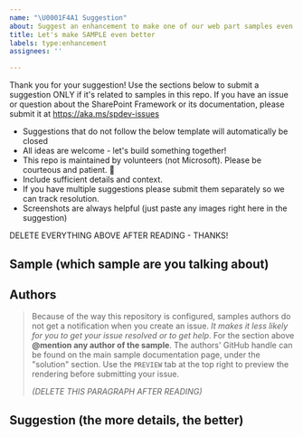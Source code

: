 ```yaml
---
name: "\U0001F4A1 Suggestion"
about: Suggest an enhancement to make one of our web part samples even better
title: Let's make SAMPLE even better
labels: type:enhancement
assignees: ''

---
```


Thank you for your suggestion! Use the sections below to submit a suggestion ONLY if it's related to samples in this repo. If you have an issue or question about the SharePoint Framework or its documentation, please submit it at https://aka.ms/spdev-issues

- Suggestions that do not follow the below template will automatically be closed
- All ideas are welcome - let's build something together!
- This repo is maintained by volunteers (not Microsoft). Please be courteous and patient. 🙂
- Include sufficient details and context.
- If you have multiple suggestions please submit them separately so we can track resolution.
- Screenshots are always helpful (just paste any images right here in the suggestion)

DELETE EVERYTHING ABOVE AFTER READING - THANKS!

## Sample (which sample are you talking about)


## Authors

> Because of the way this repository is configured, samples authors do not get a notification when you create an issue. *It makes it less likely for you to get your issue resolved or to get help*. For the section above **@mention any author of the sample**. The authors' GitHub handle can be found on the main sample documentation page, under the "solution" section. Use the `PREVIEW` tab at the top right to preview the rendering before submitting your issue.
> 
> _(DELETE THIS PARAGRAPH AFTER READING)_

## Suggestion (the more details, the better)
